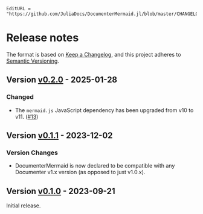 ```@meta
EditURL = "https://github.com/JuliaDocs/DocumenterMermaid.jl/blob/master/CHANGELOG.md"
```

# Release notes

The format is based on [Keep a Changelog](https://keepachangelog.com/en/1.0.0/),
and this project adheres to [Semantic Versioning](https://semver.org/spec/v2.0.0.html).

## Version [v0.2.0](https://github.com/JuliaDocs/DocumenterMermaid.jl/releases/tag/v0.2.0) - 2025-01-28

### Changed

- The `mermaid.js` JavaScript dependency has been upgraded from v10 to v11. ([#13](https://github.com/JuliaDocs/DocumenterMermaid.jl/issues/13))

## Version [v0.1.1](https://github.com/JuliaDocs/DocumenterMermaid.jl/releases/tag/v0.1.1) - 2023-12-02

### Version Changes

- DocumenterMermaid is now declared to be compatible with any Documenter v1.x version (as opposed to just v1.0.x).

## Version [v0.1.0](https://github.com/JuliaDocs/DocumenterMermaid.jl/releases/tag/v0.1.0) - 2023-09-21

Initial release.


